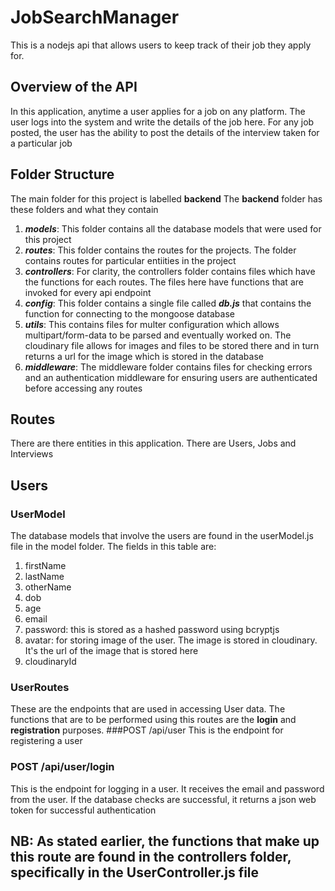 # JobSearchManager
This is a nodejs api that allows users to keep track of their job they apply for. 

## Overview of the API
In this application, anytime a user applies for a job on any platform. The user logs into the system and write the details of the job here. For any job posted, the user has the ability to post the details of the interview taken for a particular job

## Folder Structure
The main folder for this project is labelled **backend**
The **backend** folder has these folders and what they contain
1. ***models***: This folder contains all the database models that were used for this project
2. ***routes***: This folder contains the routes for the projects. The folder contains routes for particular entiities in the project
3. ***controllers***: For clarity, the controllers folder contains files which have the functions for each routes. The files here have functions that are invoked for every api endpoint
4. ***config***: This folder contains a single file called ***db.js*** that contains the function for connecting to the mongoose database
5. ***utils***: This contains files for multer configuration which allows multipart/form-data to be parsed and eventually worked on. The cloudinary file allows for images and files to be stored there and in turn returns a url for the image which is stored in the database
6. ***middleware***: The middleware folder contains files for checking errors and an authentication middleware for ensuring users are authenticated before accessing any routes

## Routes 
There are there entities in this application. There are Users, Jobs and Interviews

## Users
### UserModel
The database models that involve the users are found in the userModel.js file in the model folder. The fields in this table are:
1. firstName
2. lastName
3. otherName
4. dob
5. age
6. email
7. password: this is stored as a hashed password using bcryptjs
8. avatar: for storing image of the user. The image is stored in cloudinary. It's the url of the image that is stored here
9. cloudinaryId

### UserRoutes
These are the endpoints that are used in accessing User data. The functions that are to be performed using this routes are the **login** and **registration** purposes.
###POST /api/user
This is the endpoint for registering a user

### POST /api/user/login
This is the endpoint for logging in a user. It receives the email and password from the user. If the database checks are successful, it returns a json web token for successful authentication

## NB: As stated earlier, the functions that make up this route are found in the controllers folder, specifically in the UserController.js file


